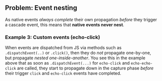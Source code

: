 ## Problem: Event nesting

As native events *always complete* their own propagation *before* they trigger a cascade event, this means that **native events never nest**. 



### Example 3: Custom events (echo-click)
 
 <code-demo src="demo/EchoClick.html"></code-demo>
 
 When events are dispatched from JS via methods such as `.dispatchEvent(..)` or `.click()`,
 then they do *not* propagate one-by-one, but propagate *nested one-inside-another*.
 You see this in the example above that as soon as `.dispatchEvent(...)` for `echo-click` 
 and `echo-echo-click` are called, they start to propagate down in the capture phase *before*
 their trigger `click` and `echo-click` events have completed.


